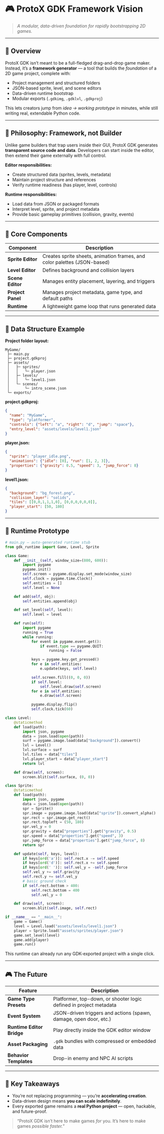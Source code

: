 # 🎮 ProtoX GDK Framework Vision

> *A modular, data-driven foundation for rapidly bootstrapping 2D games.*

---

## 🧭 Overview

ProtoX GDK isn’t meant to be a full-fledged drag-and-drop game maker. Instead, it’s a **framework generator** — a tool that builds the *foundation* of a 2D game project, complete with:

- Project management and structured folders
- JSON-based sprite, level, and scene editors
- Data-driven runtime bootstrap
- Modular exports (`.gdkimg`, `.gdklvl`, `.gdkproj`)

This lets creators jump from *idea → working prototype* in minutes, while still writing real, extendable Python code.

---

## 🧩 Philosophy: Framework, not Builder

Unlike game builders that trap users inside their GUI, ProtoX GDK generates **transparent source code and data**. Developers can start inside the editor, then extend their game externally with full control.

**Editor responsibilities:**
- Create structured data (sprites, levels, metadata)
- Maintain project structure and references
- Verify runtime readiness (has player, level, controls)

**Runtime responsibilities:**
- Load data from JSON or packaged formats
- Interpret level, sprite, and project metadata
- Provide basic gameplay primitives (collision, gravity, events)

---

## 🧱 Core Components

| Component | Description |
|------------|-------------|
| **Sprite Editor** | Creates sprite sheets, animation frames, and color palettes (JSON-based) |
| **Level Editor** | Defines background and collision layers |
| **Scene Editor** | Manages entity placement, layering, and triggers |
| **Project Panel** | Manages project metadata, game type, and default paths |
| **Runtime** | A lightweight game loop that runs generated data |

---

## 🚀 Data Structure Example

**Project folder layout:**
```text
MyGame/
 ├─ main.py
 ├─ project.gdkproj
 ├─ assets/
 │   ├─ sprites/
 │   │   └─ player.json
 │   ├─ levels/
 │   │   └─ level1.json
 │   └─ scenes/
 │       └─ intro_scene.json
 └─ exports/
```

**project.gdkproj:**
```json
{
  "name": "MyGame",
  "type": "platformer",
  "controls": {"left": "a", "right": "d", "jump": "space"},
  "entry_level": "assets/levels/level1.json"
}
```

**player.json:**
```json
{
  "sprite": "player_idle.png",
  "animations": {"idle": [0], "run": [1, 2, 3]},
  "properties": {"gravity": 0.5, "speed": 3, "jump_force": 8}
}
```

**level1.json:**
```json
{
  "background": "bg_forest.png",
  "collision_layer": "solids",
  "tiles": [[0,0,1,1,1,0], [0,0,0,0,0,0]],
  "player_start": [50, 180]
}
```

---

## 🧩 Runtime Prototype

```python
# main.py – auto-generated runtime stub
from gdk_runtime import Game, Level, Sprite

class Game:
    def __init__(self, window_size=(800, 600)):
        import pygame
        pygame.init()
        self.screen = pygame.display.set_mode(window_size)
        self.clock = pygame.time.Clock()
        self.entities = []
        self.level = None

    def add(self, obj):
        self.entities.append(obj)

    def set_level(self, level):
        self.level = level

    def run(self):
        import pygame
        running = True
        while running:
            for event in pygame.event.get():
                if event.type == pygame.QUIT:
                    running = False

            keys = pygame.key.get_pressed()
            for e in self.entities:
                e.update(keys, self.level)

            self.screen.fill((0, 0, 0))
            if self.level:
                self.level.draw(self.screen)
            for e in self.entities:
                e.draw(self.screen)

            pygame.display.flip()
            self.clock.tick(60)

class Level:
    @staticmethod
    def load(path):
        import json, pygame
        data = json.load(open(path))
        surf = pygame.image.load(data["background"]).convert()
        lvl = Level()
        lvl.surface = surf
        lvl.tiles = data["tiles"]
        lvl.player_start = data["player_start"]
        return lvl

    def draw(self, screen):
        screen.blit(self.surface, (0, 0))

class Sprite:
    @staticmethod
    def load(path):
        import json, pygame
        data = json.load(open(path))
        spr = Sprite()
        spr.image = pygame.image.load(data["sprite"]).convert_alpha()
        spr.rect = spr.image.get_rect()
        spr.rect.topleft = (50, 180)
        spr.vel_y = 0
        spr.gravity = data["properties"].get("gravity", 0.5)
        spr.speed = data["properties"].get("speed", 3)
        spr.jump_force = data["properties"].get("jump_force", 8)
        return spr

    def update(self, keys, level):
        if keys[ord('a')]: self.rect.x -= self.speed
        if keys[ord('d')]: self.rect.x += self.speed
        if keys[ord(' ')]: self.vel_y = -self.jump_force
        self.vel_y += self.gravity
        self.rect.y += self.vel_y
        # basic ground check
        if self.rect.bottom > 400:
            self.rect.bottom = 400
            self.vel_y = 0

    def draw(self, screen):
        screen.blit(self.image, self.rect)

if __name__ == "__main__":
    game = Game()
    level = Level.load("assets/levels/level1.json")
    player = Sprite.load("assets/sprites/player.json")
    game.set_level(level)
    game.add(player)
    game.run()
```

This runtime can already run any GDK-exported project with a single click.

---

## 🎮 The Future

| Feature | Description |
|----------|--------------|
| **Game Type Presets** | Platformer, top-down, or shooter logic defined in project metadata |
| **Event System** | JSON-driven triggers and actions (spawn, damage, open door, etc.) |
| **Runtime Editor Bridge** | Play directly inside the GDK editor window |
| **Asset Packaging** | `.gdk` bundles with compressed or embedded data |
| **Behavior Templates** | Drop-in enemy and NPC AI scripts |

---

## 🧠 Key Takeaways

- You’re not replacing programming — you’re **accelerating creation**.
- Data-driven design means **you can scale indefinitely**.
- Every exported game remains a **real Python project** — open, hackable, and future-proof.

> “ProtoX GDK isn’t here to make games *for* you. It’s here to make games *possible faster.*”

